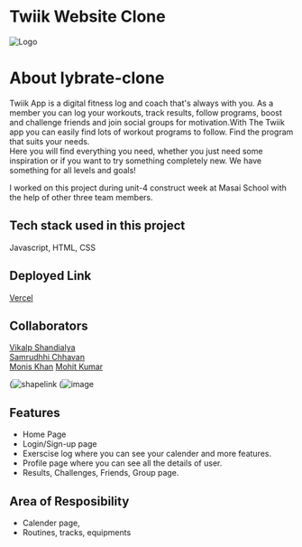 # Twiik Website Clone

![Logo](https://kcdn.twiikapp.com/images/logo.png)

# About lybrate-clone

Twiik App is a digital fitness log and coach that's always with you. As a member you can log your workouts, track results, follow programs, boost and challenge friends and join social groups for motivation.With The Twiik app you can easily find lots of workout programs to follow. Find the program that suits your needs.
<br>
Here you will find everything you need, whether you just need some inspiration or if you want to try something completely new. We have something for all levels and goals!

I worked on this project during unit-4 construct week at Masai School with the help of other three team members.

## Tech stack used in this project

Javascript, HTML, CSS

## Deployed Link
<a href="twiik.vercel.app">Vercel</a>

## Collaborators
<a href="https://github.com/vikalp1999">Vikalp Shandialya</a><br>
<a href="https://github.com/Sam202003">Samrudhhi Chhavan</a><br>
<a href="https://github.com/lucyy123">Monis Khan</a>
<a href="https://github.com/mohitd427">Mohit Kumar</a>

(![shapelink](https://user-images.githubusercontent.com/105062279/212536664-0eee2fbb-ac0b-4581-b8c7-e3b49b65db76.png)
(![image](https://user-images.githubusercontent.com/108002752/222920874-b3595918-6755-4899-96f3-d0725374fb55.png)


## Features

- Home Page
- Login/Sign-up page
- Exerscise log where you can see your calender and more features.
- Profile page where you can see all the details of user.
- Results, Challenges, Friends, Group page.

## Area of Resposibility

- Calender page,
- Routines, tracks, equipments




